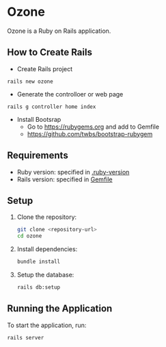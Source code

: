 # Ozone
 
Ozone is a Ruby on Rails application.
## How to Create Rails 

- Create Rails project
``` 
rails new ozone
```

- Generate the controlloer or web page
``` 
rails g controller home index 
```

- Install Bootsrap
    - Go to https://rubygems.org and add to Gemfile
    - https://github.com/twbs/bootstrap-rubygem
## Requirements

- Ruby version: specified in [.ruby-version](.ruby-version)
- Rails version: specified in [Gemfile](Gemfile)

## Setup

1. Clone the repository:
    ```sh
    git clone <repository-url>
    cd ozone
    ```

2. Install dependencies:
    ```sh
    bundle install
    ```

3. Setup the database:
    ```sh
    rails db:setup
    ```

## Running the Application

To start the application, run:
```sh
rails server
